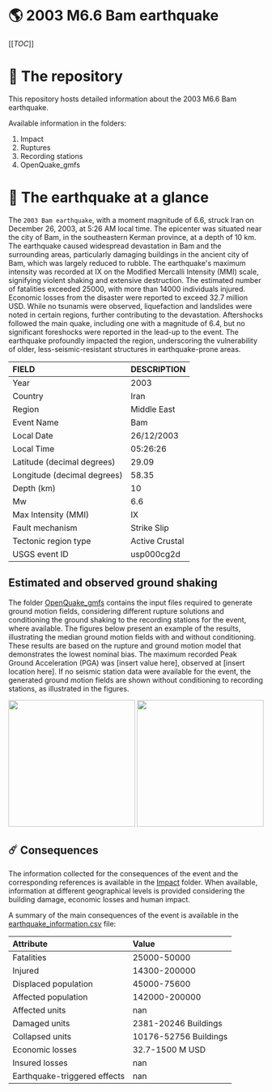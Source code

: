 # 🌎 2003 M6.6 Bam earthquake
[[_TOC_]]

# 📂 The repository

This repository hosts detailed information about the 2003 M6.6 Bam earthquake.

Available information in the folders:

1. Impact
2. Ruptures
3. Recording stations
4. OpenQuake_gmfs


# 🚀 The earthquake at a glance 

 The `2003 Bam earthquake`, with a moment magnitude of 6.6, struck Iran on December 26, 2003, at 5:26 AM local time. The epicenter was situated near the city of Bam, in the southeastern Kerman province, at a depth of 10 km. The earthquake caused widespread devastation in Bam and the surrounding areas, particularly damaging buildings in the ancient city of Bam, which was largely reduced to rubble. The earthquake's maximum intensity was recorded at IX on the Modified Mercalli Intensity (MMI) scale, signifying violent shaking and extensive destruction. The estimated number of fatalities exceeded 25000, with more than 14000 individuals injured. Economic losses from the disaster were reported to exceed 32.7 million USD. While no tsunamis were observed, liquefaction and landslides were noted in certain regions, further contributing to the devastation. Aftershocks followed the main quake, including one with a magnitude of 6.4, but no significant foreshocks were reported in the lead-up to the event. The earthquake profoundly impacted the region, underscoring the vulnerability of older, less-seismic-resistant structures in earthquake-prone areas.

| FIELD | DESCRIPTION |
|:-------|:-------------|
| Year | 2003 |
| Country | Iran |
| Region | Middle East |
| Event Name | Bam |
| Local Date | 26/12/2003 |
| Local Time | 05:26:26 |
| Latitude (decimal degrees) | 29.09 |
| Longitude (decimal degrees) | 58.35 |
| Depth (km) | 10 |
| Mw | 6.6 |
| Max Intensity (MMI) | IX |
| Fault mechanism | Strike Slip |
| Tectonic region type | Active Crustal |
| USGS event ID | usp000cg2d |

## Estimated and observed ground shaking

The folder [OpenQuake_gmfs](./OpenQuake_gmfs/) contains the input files required to generate ground motion fields, considering different rupture solutions and conditioning the ground shaking to the recording stations for the event, where available. The figures below present an example of the results, illustrating the median ground motion fields with and without conditioning. These results are based on the rupture and ground motion model that demonstrates the lowest nominal bias. The maximum recorded Peak Ground Acceleration (PGA) was [insert value here], observed at [insert location here]. If no seismic station data were available for the event, the generated ground motion fields are shown without conditioning to recording stations, as illustrated in the figures.

<img src="./4_OpenQuake_gmfs/median_gmf_stations_none.png" height="250">
<img src="./4_OpenQuake_gmfs/median_gmf_stations_seismic.png" height="250">

## ☄️ Consequences

The information collected for the consequences of the event and the corresponding references is available in the [Impact](./Impact) folder. When available, information at different geographical levels is provided considering the building damage, economic losses and human impact.

A summary of the main consequences of the event is available in the [earthquake_information.csv](./earthquake_information.csv) file:

| Attribute | Value |
|:-------|:-------------|
| Fatalities | 25000-50000 |
| Injured | 14300-200000 |
| Displaced population | 45000-75600 |
| Affected population | 142000-200000 |
| Affected units | nan |
| Damaged units | 2381-20246 Buildings |
| Collapsed units | 10176-52756 Buildings |
| Economic losses | 32.7-1500 M USD |
| Insured losses | nan |
| Earthquake-triggered effects | nan |